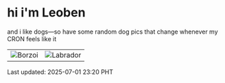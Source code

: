 # hi i'm Leoben

and i like dogs—so have some random dog pics that change whenever my CRON feels like it

|  |  |
|--------|----------|
| ![Borzoi](https://random-dog-vercel.vercel.app/api/random-borzoi?v=1751383220) | ![Labrador](https://random-dog-vercel.vercel.app/api/random-labrador?v=1751383220) |

Last updated: 2025-07-01 23:20 PHT
